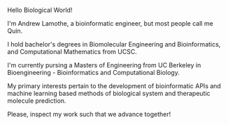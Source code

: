 Hello Biological World! 

I'm Andrew Lamothe, a bioinformatic engineer, but most people call me Quin. 

I hold bachelor's degrees in Biomolecular Engineering and Bioinformatics, and Computational Mathematics from UCSC. 

I'm currently pursing a Masters of Engineering from UC Berkeley in Bioengineering - Bioinformatics and Computational Biology. 

My primary interests pertain to the development of bioinformatic APIs and machine learning based methods of biological system and therapeutic molecule prediction. 

Please, inspect my work such that we advance together! 
